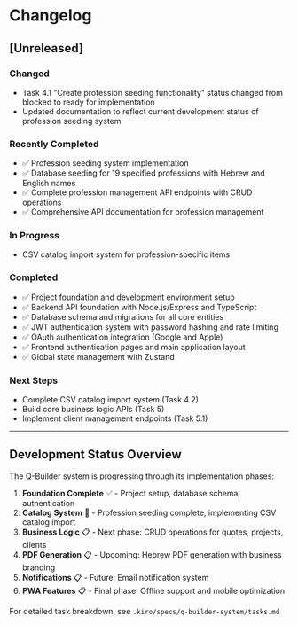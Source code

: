 # Changelog

## [Unreleased]

### Changed
- Task 4.1 "Create profession seeding functionality" status changed from blocked to ready for implementation
- Updated documentation to reflect current development status of profession seeding system

### Recently Completed
- ✅ Profession seeding system implementation
- ✅ Database seeding for 19 specified professions with Hebrew and English names
- ✅ Complete profession management API endpoints with CRUD operations
- ✅ Comprehensive API documentation for profession management

### In Progress
- CSV catalog import system for profession-specific items

### Completed
- ✅ Project foundation and development environment setup
- ✅ Backend API foundation with Node.js/Express and TypeScript
- ✅ Database schema and migrations for all core entities
- ✅ JWT authentication system with password hashing and rate limiting
- ✅ OAuth authentication integration (Google and Apple)
- ✅ Frontend authentication pages and main application layout
- ✅ Global state management with Zustand

### Next Steps
- Complete CSV catalog import system (Task 4.2)
- Build core business logic APIs (Task 5)
- Implement client management endpoints (Task 5.1)

---

## Development Status Overview

The Q-Builder system is progressing through its implementation phases:

1. **Foundation Complete** ✅ - Project setup, database schema, authentication
2. **Catalog System** 🚧 - Profession seeding complete, implementing CSV catalog import
3. **Business Logic** 📋 - Next phase: CRUD operations for quotes, projects, clients
4. **PDF Generation** 📋 - Upcoming: Hebrew PDF generation with business branding
5. **Notifications** 📋 - Future: Email notification system
6. **PWA Features** 📋 - Final phase: Offline support and mobile optimization

For detailed task breakdown, see `.kiro/specs/q-builder-system/tasks.md`